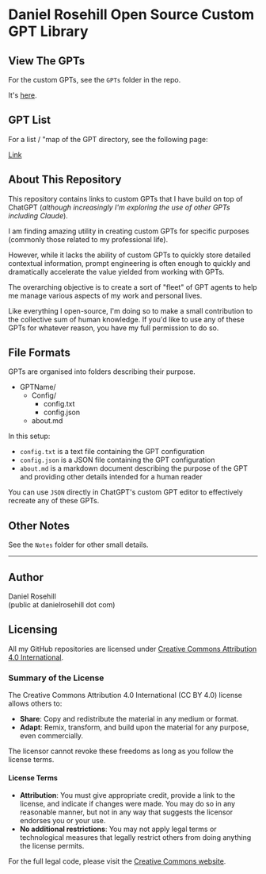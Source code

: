 # Daniel Rosehill Open Source Custom GPT Library

## View The GPTs

For the custom GPTs, see the `GPTs` folder in the repo.

It's [here](https://github.com/danielrosehill/My-Custom-GPTs/tree/main/GPTs).

## GPT List

For a list / "map of the GPT directory, see the following page:

[Link](https://github.com/danielrosehill/My-Custom-GPTs/blob/main/folder_structure.md)

## About This Repository

This repository contains links to custom GPTs that I have build on top of ChatGPT (*although increasingly I'm exploring the use of other GPTs including Claude*).

I am finding amazing utility in creating custom GPTs for specific purposes (commonly those related to my professional life). 

However, while it lacks the ability of custom GPTs to quickly store detailed contextual information, prompt engineering is often enough to quickly and dramatically accelerate the value yielded from working with GPTs.

The overarching objective is to create a sort of "fleet" of GPT agents to help me manage various aspects of my work and personal lives.

Like everything I open-source, I'm doing so to make a small contribution to the collective sum of human knowledge. If you'd like to use any of these GPTs for whatever reason, you have my full permission to do so.

## File Formats

GPTs are organised into folders describing their purpose.

- GPTName/
  - Config/
    - config.txt
    - config.json
  - about.md
  
In this setup:

- `config.txt` is a text file containing the GPT configuration
- `config.json` is a JSON file containing the GPT configuration
- `about.md` is a markdown document describing the purpose of the GPT and providing other details intended for a human reader

You can use `JSON` directly in ChatGPT's custom GPT editor to effectively recreate any of these GPTs.


## Other Notes

See the `Notes` folder for other small details.

---

 ## Author
 
 Daniel Rosehill  
 (public at danielrosehill dot com)
 
 ## Licensing
 
 All my GitHub repositories are licensed under [Creative Commons Attribution 4.0 International](https://creativecommons.org/licenses/by/4.0/).
 
 ### Summary of the License
 The Creative Commons Attribution 4.0 International (CC BY 4.0) license allows others to:
 - **Share**: Copy and redistribute the material in any medium or format.
 - **Adapt**: Remix, transform, and build upon the material for any purpose, even commercially.
 
 The licensor cannot revoke these freedoms as long as you follow the license terms.
 
 #### License Terms
 - **Attribution**: You must give appropriate credit, provide a link to the license, and indicate if changes were made. You may do so in any reasonable manner, but not in any way that suggests the licensor endorses you or your use.
 - **No additional restrictions**: You may not apply legal terms or technological measures that legally restrict others from doing anything the license permits.
 
 For the full legal code, please visit the [Creative Commons website](https://creativecommons.org/licenses/by/4.0/legalcode).
